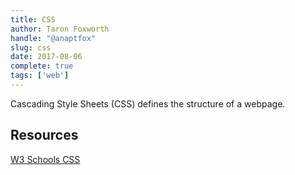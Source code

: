 ```yaml
---
title: CSS
author: Taron Foxworth
handle: "@anaptfox"
slug: css
date: 2017-08-06
complete: true
tags: ['web']
---
```


Cascading Style Sheets (CSS) defines the structure of a webpage. 

## Resources

[W3 Schools CSS](https://www.w3schools.com/html/html_css.asp)